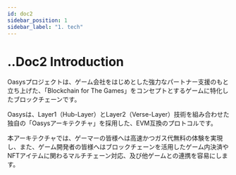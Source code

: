 ```yaml
---
id: doc2
sidebar_position: 1
sidebar_label: "1. tech"
---
```


# ..Doc2 Introduction
Oasysプロジェクトは、ゲーム会社をはじめとした強力なパートナー支援のもと立ち上げた、「Blockchain for The Games」をコンセプトとするゲームに特化したブロックチェーンです。

Oasysは、Layer1（Hub-Layer）とLayer2（Verse-Layer）技術を組み合わせた独自の「Oasysアーキテクチャ」を採用した、EVM互換のプロトコルです。

本アーキテクチャでは、ゲーマーの皆様へは高速かつガス代無料の体験を実現し、また、ゲーム開発者の皆様へはブロックチェーンを活用したゲーム内決済やNFTアイテムに関わるマルチチェーン対応、及び他ゲームとの連携を容易にします。